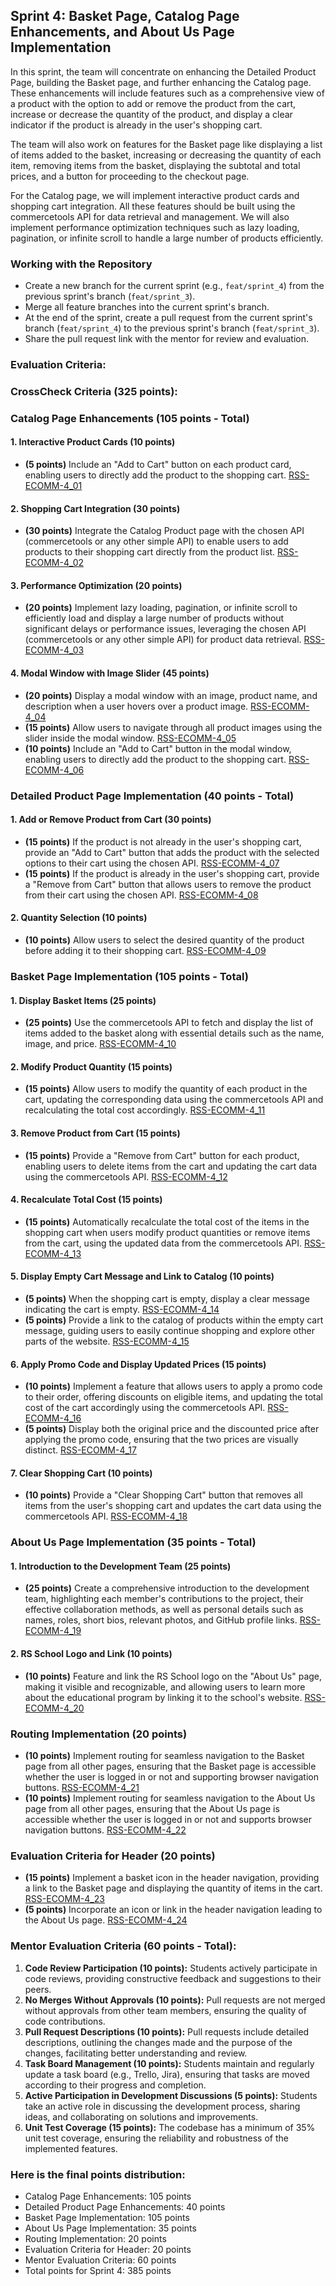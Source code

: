 ## Sprint 4: Basket Page, Catalog Page Enhancements, and About Us Page Implementation

In this sprint, the team will concentrate on enhancing the Detailed Product Page, building the Basket page, and further enhancing the Catalog page. These enhancements will include features such as a comprehensive view of a product with the option to add or remove the product from the cart, increase or decrease the quantity of the product, and display a clear indicator if the product is already in the user's shopping cart.

The team will also work on features for the Basket page like displaying a list of items added to the basket, increasing or decreasing the quantity of each item, removing items from the basket, displaying the subtotal and total prices, and a button for proceeding to the checkout page.

For the Catalog page, we will implement interactive product cards and shopping cart integration. All these features should be built using the commercetools API for data retrieval and management. We will also implement performance optimization techniques such as lazy loading, pagination, or infinite scroll to handle a large number of products efficiently.

### Working with the Repository

- Create a new branch for the current sprint (e.g., `feat/sprint_4`) from the previous sprint's branch (`feat/sprint_3`).
- Merge all feature branches into the current sprint's branch.
- At the end of the sprint, create a pull request from the current sprint's branch (`feat/sprint_4`) to the previous sprint's branch (`feat/sprint_3`).
- Share the pull request link with the mentor for review and evaluation.

### Evaluation Criteria:

### CrossCheck Criteria (325 points):

### Catalog Page Enhancements (105 points - Total)

#### 1. Interactive Product Cards (10 points)

- **(5 points)** Include an "Add to Cart" button on each product card, enabling users to directly add the product to the shopping cart. [RSS-ECOMM-4_01](./Sprint4/RSS-ECOMM-4_01.md)

#### 2. Shopping Cart Integration (30 points)

- **(30 points)** Integrate the Catalog Product page with the chosen API (commercetools or any other simple API) to enable users to add products to their shopping cart directly from the product list. [RSS-ECOMM-4_02](./Sprint4/RSS-ECOMM-4_02.md)

#### 3. Performance Optimization (20 points)

- **(20 points)** Implement lazy loading, pagination, or infinite scroll to efficiently load and display a large number of products without significant delays or performance issues, leveraging the chosen API (commercetools or any other simple API) for product data retrieval. [RSS-ECOMM-4_03](./Sprint4/RSS-ECOMM-4_03.md)

#### 4. Modal Window with Image Slider (45 points)

- **(20 points)** Display a modal window with an image, product name, and description when a user hovers over a product image. [RSS-ECOMM-4_04](./Sprint4/RSS-ECOMM-4_04.md)
- **(15 points)** Allow users to navigate through all product images using the slider inside the modal window. [RSS-ECOMM-4_05](./Sprint4/RSS-ECOMM-4_05.md)
- **(10 points)** Include an "Add to Cart" button in the modal window, enabling users to directly add the product to the shopping cart. [RSS-ECOMM-4_06](./Sprint4/RSS-ECOMM-4_06.md)

### Detailed Product Page Implementation (40 points - Total)

#### 1. Add or Remove Product from Cart (30 points)

- **(15 points)** If the product is not already in the user's shopping cart, provide an "Add to Cart" button that adds the product with the selected options to their cart using the chosen API. [RSS-ECOMM-4_07](./Sprint4/RSS-ECOMM-4_07.md)
- **(15 points)** If the product is already in the user's shopping cart, provide a "Remove from Cart" button that allows users to remove the product from their cart using the chosen API. [RSS-ECOMM-4_08](./Sprint4/RSS-ECOMM-4_08.md)

#### 2. Quantity Selection (10 points)

- **(10 points)** Allow users to select the desired quantity of the product before adding it to their shopping cart. [RSS-ECOMM-4_09](./Sprint4/RSS-ECOMM-4_09.md)

### Basket Page Implementation (105 points - Total)

#### 1. Display Basket Items (25 points)

- **(25 points)** Use the commercetools API to fetch and display the list of items added to the basket along with essential details such as the name, image, and price. [RSS-ECOMM-4_10](./Sprint4/RSS-ECOMM-4_10.md)

#### 2. Modify Product Quantity (15 points)

- **(15 points)** Allow users to modify the quantity of each product in the cart, updating the corresponding data using the commercetools API and recalculating the total cost accordingly. [RSS-ECOMM-4_11](./Sprint4/RSS-ECOMM-4_11.md)

#### 3. Remove Product from Cart (15 points)

- **(15 points)** Provide a "Remove from Cart" button for each product, enabling users to delete items from the cart and updating the cart data using the commercetools API. [RSS-ECOMM-4_12](./Sprint4/RSS-ECOMM-4_12.md)

#### 4. Recalculate Total Cost (15 points)

- **(15 points)** Automatically recalculate the total cost of the items in the shopping cart when users modify product quantities or remove items from the cart, using the updated data from the commercetools API. [RSS-ECOMM-4_13](./Sprint4/RSS-ECOMM-4_13.md)

#### 5. Display Empty Cart Message and Link to Catalog (10 points)

- **(5 points)** When the shopping cart is empty, display a clear message indicating the cart is empty. [RSS-ECOMM-4_14](./Sprint4/RSS-ECOMM-4_14.md)
- **(5 points)** Provide a link to the catalog of products within the empty cart message, guiding users to easily continue shopping and explore other parts of the website. [RSS-ECOMM-4_15](./Sprint4/RSS-ECOMM-4_15.md)

#### 6. Apply Promo Code and Display Updated Prices (15 points)

- **(10 points)** Implement a feature that allows users to apply a promo code to their order, offering discounts on eligible items, and updating the total cost of the cart accordingly using the commercetools API. [RSS-ECOMM-4_16](./Sprint4/RSS-ECOMM-4_16.md)
- **(5 points)** Display both the original price and the discounted price after applying the promo code, ensuring that the two prices are visually distinct. [RSS-ECOMM-4_17](./Sprint4/RSS-ECOMM-4_17.md)

#### 7. Clear Shopping Cart (10 points)

- **(10 points)** Provide a "Clear Shopping Cart" button that removes all items from the user's shopping cart and updates the cart data using the commercetools API. [RSS-ECOMM-4_18](./Sprint4/RSS-ECOMM-4_18.md)

### About Us Page Implementation (35 points - Total)

#### 1. Introduction to the Development Team (25 points)

- **(25 points)** Create a comprehensive introduction to the development team, highlighting each member's contributions to the project, their effective collaboration methods, as well as personal details such as names, roles, short bios, relevant photos, and GitHub profile links. [RSS-ECOMM-4_19](./Sprint4/RSS-ECOMM-4_19.md)

#### 2. RS School Logo and Link (10 points)

- **(10 points)** Feature and link the RS School logo on the "About Us" page, making it visible and recognizable, and allowing users to learn more about the educational program by linking it to the school's website. [RSS-ECOMM-4_20](./Sprint4/RSS-ECOMM-4_20.md)

### Routing Implementation (20 points)

- **(10 points)** Implement routing for seamless navigation to the Basket page from all other pages, ensuring that the Basket page is accessible whether the user is logged in or not and supporting browser navigation buttons. [RSS-ECOMM-4_21](./Sprint4/RSS-ECOMM-4_21.md)
- **(10 points)** Implement routing for seamless navigation to the About Us page from all other pages, ensuring that the About Us page is accessible whether the user is logged in or not and supports browser navigation buttons. [RSS-ECOMM-4_22](./Sprint4/RSS-ECOMM-4_22.md)

### Evaluation Criteria for Header (20 points)

- **(15 points)** Implement a basket icon in the header navigation, providing a link to the Basket page and displaying the quantity of items in the cart. [RSS-ECOMM-4_23](./Sprint4/RSS-ECOMM-4_23.md)
- **(5 points)** Incorporate an icon or link in the header navigation leading to the About Us page. [RSS-ECOMM-4_24](./Sprint4/RSS-ECOMM-4_24.md)

### Mentor Evaluation Criteria (60 points - Total):

1. **Code Review Participation (10 points):** Students actively participate in code reviews, providing constructive feedback and suggestions to their peers.
2. **No Merges Without Approvals (10 points):** Pull requests are not merged without approvals from other team members, ensuring the quality of code contributions.
3. **Pull Request Descriptions (10 points):** Pull requests include detailed descriptions, outlining the changes made and the purpose of the changes, facilitating better understanding and review.
4. **Task Board Management (10 points):** Students maintain and regularly update a task board (e.g., Trello, Jira), ensuring that tasks are moved according to their progress and completion.
5. **Active Participation in Development Discussions (5 points):** Students take an active role in discussing the development process, sharing ideas, and collaborating on solutions and improvements.
6. **Unit Test Coverage (15 points):** The codebase has a minimum of 35% unit test coverage, ensuring the reliability and robustness of the implemented features.

### Here is the final points distribution:

- Catalog Page Enhancements: 105 points
- Detailed Product Page Enhancements: 40 points
- Basket Page Implementation: 105 points
- About Us Page Implementation: 35 points
- Routing Implementation: 20 points
- Evaluation Criteria for Header: 20 points
- Mentor Evaluation Criteria: 60 points
- Total points for Sprint 4: 385 points
